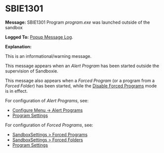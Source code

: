 # SBIE1301

**Message:** SBIE1301 Program _program.exe_ was launched outside of the sandbox

**Logged To:** [Popup Message Log](PopupMessageLog.md).

**Explanation:**

This is an informational/warning message.

This message appears when an _Alert Program_ has been started outside the supervision of Sandboxie.

This message also appears when a _Forced Program_ (or a program from a _Forced Folder_) has been started, while the [Disable Forced Programs](FileMenu#disableforce) mode is in effect.

For configuration of _Alert Programs_, see:

*   [Configure Menu -> Alert Programs](ConfigureMenu#alert)
*   [Program Settings](ProgramSettings#page1)

For configuration of _Forced Programs_, see:

*   [SandboxSettings > Forced Programs](ProgramStartSettings#program)
*   [SandboxSettings > Forced Folders](ProgramStartSettings#folder)
*   [Program Settings](ProgramSettings#page1)
